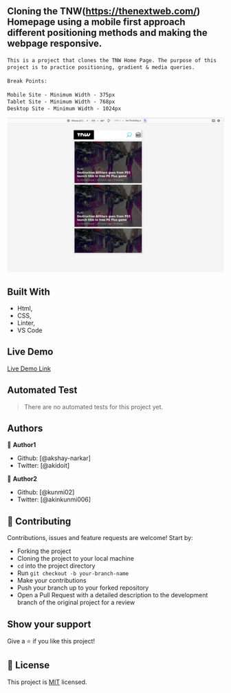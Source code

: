 ## Cloning the TNW(https://thenextweb.com/) Homepage using a mobile first approach different positioning methods and making the webpage responsive.

    This is a project that clones the TNW Home Page. The purpose of this project is to practice positioning, gradient & media queries.

    Break Points:

    Mobile Site - Minimum Width - 375px
    Tablet Site - Minimum Width - 768px
    Desktop Site - Minimum Width - 1024px

![Screenshot](assets/iphoneshot.png "Screenshot of mobile first site")

## Built With

- Html,
- CSS,
- Linter,
- VS Code

## Live Demo

[Live Demo Link](https://rawcdn.githack.com/kunmi02/TNW/fcf76243948b8a135d3b534d99b46bdcaa73826d/index.html)

## Automated Test

> There are no automated tests for this project yet.

## Authors

👤 **Author1**

- Github: [@akshay-narkar]
- Twitter: [@akidoit]

👤 **Author2**

- Github: [@kunmi02]
- Twitter: [@akinkunmi006]

## 🤝 Contributing

Contributions, issues and feature requests are welcome! Start by:

- Forking the project
- Cloning the project to your local machine
- `cd` into the project directory
- Run `git checkout -b your-branch-name`
- Make your contributions
- Push your branch up to your forked repository
- Open a Pull Request with a detailed description to the development branch of the original project for a review

## Show your support

Give a :star: if you like this project!

## 📝 License

This project is [MIT](https://opensource.org/licenses/MIT) licensed.
